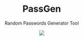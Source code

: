 <div align="center">

# PassGen

Random Passwords Generator Tool

</div>

<div align="center">

<img src="https://firebasestorage.googleapis.com/v0/b/cloud-documents-e3c43.appspot.com/o/GitHub%2FPassGen-View.gif?alt=media&token=1870b4d8-5156-4791-80ef-380a44fca64c">

</div>
